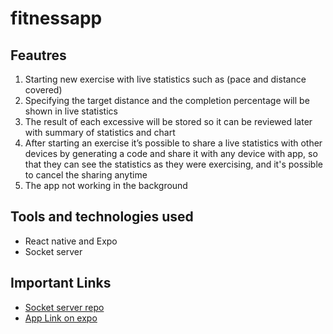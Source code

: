# fitnessapp

## Feautres

1. Starting new exercise with live statistics such as (pace and distance covered)
2. Specifying the target distance and the completion percentage will be shown in live statistics
3. The result of each excessive will be stored so it can be reviewed later with summary of statistics and chart
4. After starting an exercise it’s possible to share a live statistics with other devices by generating a code and share it with any device with app, so that they can see the statistics as they were exercising, and it's possible to cancel the sharing anytime
5. The app not working in the background

## Tools and technologies used

- React native and Expo
- Socket server

## Important Links

- [Socket server repo](https://github.com/WesamAlmasri/fitnessappsocket)
- [App Link on expo](https://expo.io/@mr0virus/projects/fitness-app)
